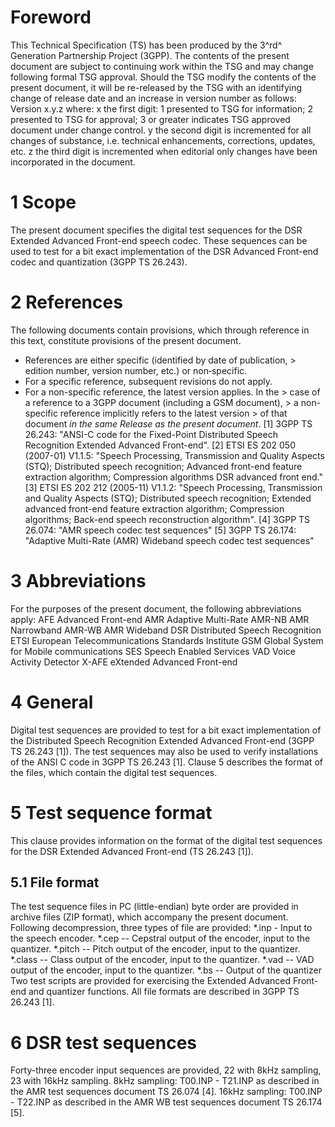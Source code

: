 # Foreword
This Technical Specification (TS) has been produced by the 3^rd^ Generation
Partnership Project (3GPP).
The contents of the present document are subject to continuing work within the
TSG and may change following formal TSG approval. Should the TSG modify the
contents of the present document, it will be re-released by the TSG with an
identifying change of release date and an increase in version number as
follows:
Version x.y.z
where:
x the first digit:
1 presented to TSG for information;
2 presented to TSG for approval;
3 or greater indicates TSG approved document under change control.
y the second digit is incremented for all changes of substance, i.e. technical
enhancements, corrections, updates, etc.
z the third digit is incremented when editorial only changes have been
incorporated in the document.
# 1 Scope
The present document specifies the digital test sequences for the DSR Extended
Advanced Front-end speech codec. These sequences can be used to test for a bit
exact implementation of the DSR Advanced Front-end codec and quantization
(3GPP TS 26.243).
# 2 References
The following documents contain provisions, which through reference in this
text, constitute provisions of the present document.
  * References are either specific (identified by date of publication, > edition number, version number, etc.) or non‑specific.
  * For a specific reference, subsequent revisions do not apply.
  * For a non-specific reference, the latest version applies. In the > case of a reference to a 3GPP document (including a GSM document), > a non-specific reference implicitly refers to the latest version > of that document _in the same Release as the present document_.
[1] 3GPP TS 26.243: \"ANSI-C code for the Fixed-Point Distributed Speech
Recognition Extended Advanced Front-end\".
[2] ETSI ES 202 050 (2007-01) V1.1.5: \"Speech Processing, Transmission and
Quality Aspects (STQ); Distributed speech recognition; Advanced front-end
feature extraction algorithm; Compression algorithms DSR advanced front end.\"
[3] ETSI ES 202 212 (2005-11) V1.1.2: \"Speech Processing, Transmission and
Quality Aspects (STQ); Distributed speech recognition; Extended advanced
front-end feature extraction algorithm; Compression algorithms; Back-end
speech reconstruction algorithm\".
[4] 3GPP TS 26.074: "AMR speech codec test sequences"
[5] 3GPP TS 26.174: "Adaptive Multi-Rate (AMR) Wideband speech codec test
sequences"
# 3 Abbreviations
For the purposes of the present document, the following abbreviations apply:
AFE Advanced Front-end
AMR Adaptive Multi-Rate
AMR-NB AMR Narrowband
AMR-WB AMR Wideband
DSR Distributed Speech Recognition
ETSI European Telecommunications Standards Institute
GSM Global System for Mobile communications
SES Speech Enabled Services
VAD Voice Activity Detector
X-AFE eXtended Advanced Front-end
# 4 General
Digital test sequences are provided to test for a bit exact implementation of
the Distributed Speech Recognition Extended Advanced Front-end (3GPP TS 26.243
[1]).
The test sequences may also be used to verify installations of the ANSI C code
in 3GPP TS 26.243 [1].
Clause 5 describes the format of the files, which contain the digital test
sequences.
# 5 Test sequence format
This clause provides information on the format of the digital test sequences
for the DSR Extended Advanced Front-end (TS 26.243 [1]).
## 5.1 File format
The test sequence files in PC (little-endian) byte order are provided in
archive files (ZIP format), which accompany the present document.
Following decompression, three types of file are provided:
*.inp - Input to the speech encoder.
*.cep -- Cepstral output of the encoder, input to the quantizer.
*.pitch -- Pitch output of the encoder, input to the quantizer.
*.class -- Class output of the encoder, input to the quantizer.
*.vad -- VAD output of the encoder, input to the quantizer.
*.bs -- Output of the quantizer
Two test scripts are provided for exercising the Extended Advanced Front-end
and quantizer functions.
All file formats are described in 3GPP TS 26.243 [1].
# 6 DSR test sequences
Forty-three encoder input sequences are provided, 22 with 8kHz sampling, 23
with 16kHz sampling.
8kHz sampling:
T00.INP - T21.INP as described in the AMR test sequences document TS 26.074
[4].
16kHz sampling:
T00.INP - T22.INP as described in the AMR WB test sequences document TS 26.174
[5].
#